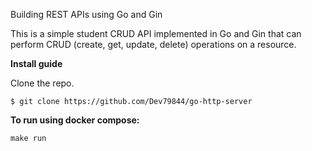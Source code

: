 Building REST APIs using Go and Gin

This is a simple student CRUD API implemented in Go and Gin that can perform CRUD (create, get, update, delete) operations on a resource.


**Install guide**

Clone the repo.
```
$ git clone https://github.com/Dev79844/go-http-server
```

**To run using docker compose:**
```
make run
```